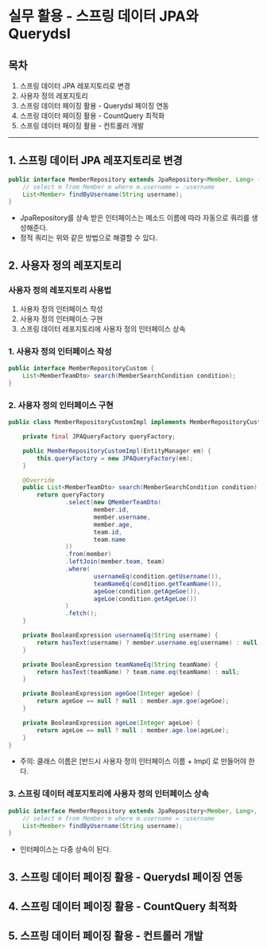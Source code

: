 # 실무 활용 - 스프링 데이터 JPA와 Querydsl



## 목차

1. 스프링 데이터 JPA 레포지토리로 변경
2. 사용자 정의 레포지토리
3. 스프링 데이터 페이징 활용 - Querydsl 페이징 연동
4. 스프링 데이터 페이징 활용 - CountQuery 최적화
5. 스프링 데이터 페이징 활용 - 컨트롤러 개발

------



## 1. 스프링 데이터 JPA 레포지토리로 변경

```java
public interface MemberRepository extends JpaRepository<Member, Long> {
    // select m from Member m where m.username = :username
    List<Member> findByUsername(String username);
}
```

- JpaRepository를 상속 받은 인터페이스는 메소드 이름에 따라 자동으로 쿼리를 생성해준다.
- 정적 쿼리는 위와 같은 방법으로 해결할 수 있다.



## 2. 사용자 정의 레포지토리

### 사용자 정의 레포지토리 사용법

1. 사용자 정의 인터페이스 작성
2. 사용자 정의 인터페이스 구현
3. 스프링 데이터 레포지토리에 사용자 정의 인터페이스 상속



### 1. 사용자 정의 인터페이스 작성

```java
public interface MemberRepositoryCustom {
    List<MemberTeamDto> search(MemberSearchCondition condition);
}
```



### 2. 사용자 정의 인터페이스 구현

```java
public class MemberRepositoryCustomImpl implements MemberRepositoryCustom {

    private final JPAQueryFactory queryFactory;

    public MemberRepositoryCustomImpl(EntityManager em) {
        this.queryFactory = new JPAQueryFactory(em);
    }

    @Override
    public List<MemberTeamDto> search(MemberSearchCondition condition) {
        return queryFactory
                .select(new QMemberTeamDto(
                        member.id,
                        member.username,
                        member.age,
                        team.id,
                        team.name
                ))
                .from(member)
                .leftJoin(member.team, team)
                .where(
                        usernameEq(condition.getUsername()),
                        teamNameEq(condition.getTeamName()),
                        ageGoe(condition.getAgeGoe()),
                        ageLoe(condition.getAgeLoe())
                )
                .fetch();
    }

    private BooleanExpression usernameEq(String username) {
        return hasText(username) ? member.username.eq(username) : null;
    }

    private BooleanExpression teamNameEq(String teamName) {
        return hasText(teamName) ? team.name.eq(teamName) : null;
    }

    private BooleanExpression ageGoe(Integer ageGoe) {
        return ageGoe == null ? null : member.age.goe(ageGoe);
    }

    private BooleanExpression ageLoe(Integer ageLoe) {
        return ageLoe == null ? null : member.age.loe(ageLoe);
    }
}
```

- 주의: 클래스 이름은 [반드시 사용자 정의 인터페이스 이름 + Impl] 로 만들어야 한다.



### 3. 스프링 데이터 레포지토리에 사용자 정의 인터페이스 상속

```java
public interface MemberRepository extends JpaRepository<Member, Long>, MemberRepositoryCustom {
    // select m from Member m where m.username = :username
    List<Member> findByUsername(String username);
}
```

- 인터페이스는 다중 상속이 된다.



## 3. 스프링 데이터 페이징 활용 - Querydsl 페이징 연동



## 4. 스프링 데이터 페이징 활용 - CountQuery 최적화



## 5. 스프링 데이터 페이징 활용 - 컨트롤러 개발